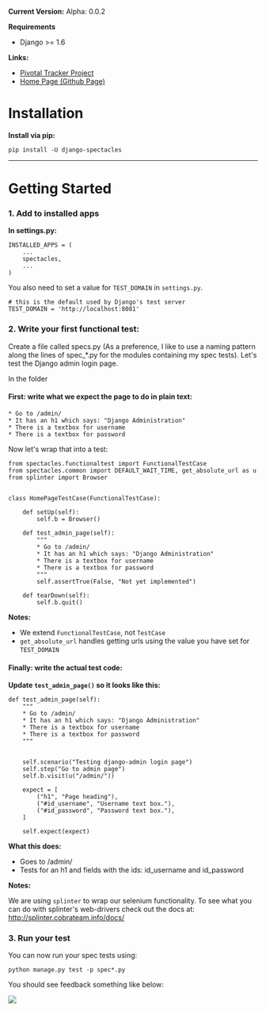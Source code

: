 **Current Version:** Alpha: 0.0.2

**Requirements**

* Django >= 1.6

**Links:**

 * [Pivotal Tracker Project](https://www.pivotaltracker.com/s/projects/1027510)
 * [Home Page (Github Page)](http://toast38coza.github.io/django-spectacles/)


# Installation

**Install via pip:**

    pip install -U django-spectacles

---

# Getting Started 

### 1. Add to installed apps

**In settings.py:**

    INSTALLED_APPS = (
        ...
        spectacles,
        ...
    )
    
You also need to set a value for `TEST_DOMAIN` in `settings.py`. 

	# this is the default used by Django's test server
	TEST_DOMAIN = 'http://localhost:8081'



   
### 2. Write your first functional test: 

Create a file called specs.py 
(As a preference, I like to use a naming pattern along the lines of spec_*.py for the modules containing my spec tests). Let's test the Django admin login page. 

In the folder 

#### First: write what we expect the page to do in plain text:

    * Go to /admin/
	* It has an h1 which says: "Django Administration"
	* There is a textbox for username
	* There is a textbox for password     

Now let's wrap that into a test: 


	from spectacles.functionaltest import FunctionalTestCase
	from spectacles.common import DEFAULT_WAIT_TIME, get_absolute_url as u
	from splinter import Browser 


	class HomePageTestCase(FunctionalTestCase):

   		def setUp(self):
       	    self.b = Browser()

	    def test_admin_page(self):
	        """
			* Go to /admin/
        	* It has an h1 which says: "Django Administration"
        	* There is a textbox for username
        	* There is a textbox for password        
	        """
	        self.assertTrue(False, "Not yet implemented")
	        
		def tearDown(self):
       	    self.b.quit()

**Notes:**

* We extend `FunctionalTestCase`, not `TestCase`
* `get_absolute_url` handles getting urls using the value you have set for `TEST_DOMAIN`

#### Finally: write the actual test code:

**Update `test_admin_page()` so it looks like this:**


    def test_admin_page(self):
	    """
		* Go to /admin/
        * It has an h1 which says: "Django Administration"
        * There is a textbox for username
        * There is a textbox for password        
	    """
	 

        self.scenario("Testing django-admin login page")
        self.step("Go to admin page")
        self.b.visit(u("/admin/"))

        expect = [
            ("h1", "Page heading"),            
            ("#id_username", "Username text box."),            
            ("#id_password", "Password text box."),            
        ]

        self.expect(expect)

**What this does:**

* Goes to /admin/
* Tests for an h1 and fields with the ids: id_username and id_password

**Notes:**

We are using `splinter` to wrap our selenium functionality. To see what you can do with splinter's web-drivers check out the docs at: 
http://splinter.cobrateam.info/docs/


### 3. Run your test

You can now run your spec tests using:

    python manage.py test -p spec*.py
    
You should see feedback something like below: 

<img src="http://dropbox.christo.s3.amazonaws.com/spectacles-result.png" />